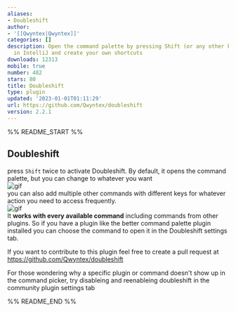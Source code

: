 ```yaml
---
aliases:
- Doubleshift
author:
- '[[Qwyntex|Qwyntex]]'
categories: []
description: Open the command palette by pressing Shift (or any other key) twice like
  in IntelliJ and create your own shortcuts
downloads: 12313
mobile: true
number: 482
stars: 80
title: Doubleshift
type: plugin
updated: '2023-01-01T01:11:29'
url: https://github.com/Qwyntex/doubleshift
version: 2.2.1
---
```


%% README_START %%

## Doubleshift

press `Shift` twice to activate Doubleshift. By default, it opens the command palette, but you can change to whatever you want\
![gif](https://raw.githubusercontent.com/Qwyntex/doubleshift/master/res/vid_1.gif?raw=true)\
you can also add multiple other commands with different keys for whatever action you need to access frequently. \
![gif](https://raw.githubusercontent.com/Qwyntex/doubleshift/master/res/vid_2.gif?raw=true)\
It **works with every available command** including commands from other plugins. So if you have a plugin like the better command palette plugin installed you can choose the command to open it in the Doubleshift settings tab.

If you want to contribute to this plugin feel free to create a pull request at https://github.com/Qwyntex/doubleshift

For those wondering why a specific plugin or command doesn't show up in the command picker, try disableing and reenableing doubleshift in the community plugin settings tab


%% README_END %%